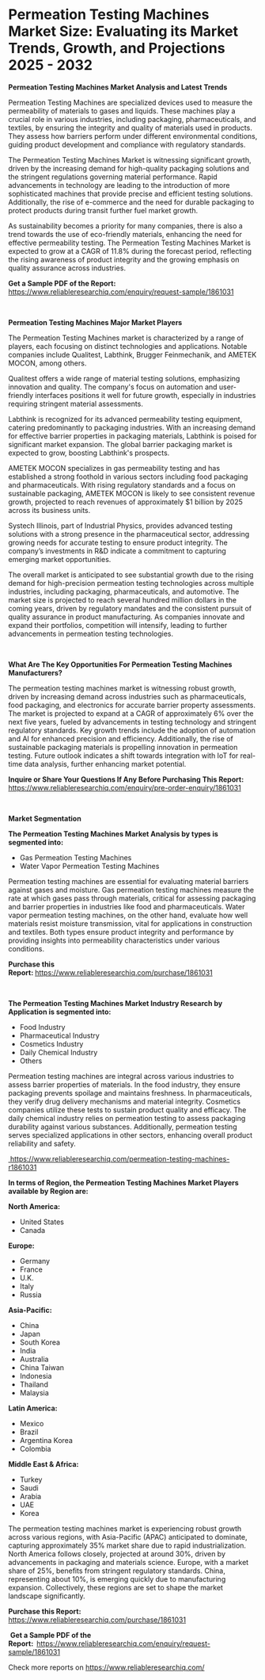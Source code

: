 <p><h1>Permeation Testing Machines Market Size: Evaluating its Market Trends, Growth, and Projections 2025 - 2032</h1></p><p><strong>Permeation Testing Machines Market Analysis and Latest Trends</strong></p>
<p><p>Permeation Testing Machines are specialized devices used to measure the permeability of materials to gases and liquids. These machines play a crucial role in various industries, including packaging, pharmaceuticals, and textiles, by ensuring the integrity and quality of materials used in products. They assess how barriers perform under different environmental conditions, guiding product development and compliance with regulatory standards.</p><p>The Permeation Testing Machines Market is witnessing significant growth, driven by the increasing demand for high-quality packaging solutions and the stringent regulations governing material performance. Rapid advancements in technology are leading to the introduction of more sophisticated machines that provide precise and efficient testing solutions. Additionally, the rise of e-commerce and the need for durable packaging to protect products during transit further fuel market growth.</p><p>As sustainability becomes a priority for many companies, there is also a trend towards the use of eco-friendly materials, enhancing the need for effective permeability testing. The Permeation Testing Machines Market is expected to grow at a CAGR of 11.8% during the forecast period, reflecting the rising awareness of product integrity and the growing emphasis on quality assurance across industries.</p></p>
<p><strong>Get a Sample PDF of the Report:&nbsp;</strong> <a href="https://www.reliableresearchiq.com/enquiry/request-sample/1861031?utm_campaign=2268&utm_medium=2&utm_source=Github&utm_content=ia&utm_term=28022025&utm_id=permeation-testing-machines">https://www.reliableresearchiq.com/enquiry/request-sample/1861031</a></p>
<p>&nbsp;</p>
<p><strong>Permeation Testing Machines Major Market Players</strong></p>
<p><p>The Permeation Testing Machines market is characterized by a range of players, each focusing on distinct technologies and applications. Notable companies include Qualitest, Labthink, Brugger Feinmechanik, and AMETEK MOCON, among others.</p><p>Qualitest offers a wide range of material testing solutions, emphasizing innovation and quality. The company's focus on automation and user-friendly interfaces positions it well for future growth, especially in industries requiring stringent material assessments.</p><p>Labthink is recognized for its advanced permeability testing equipment, catering predominantly to packaging industries. With an increasing demand for effective barrier properties in packaging materials, Labthink is poised for significant market expansion. The global barrier packaging market is expected to grow, boosting Labthink's prospects.</p><p>AMETEK MOCON specializes in gas permeability testing and has established a strong foothold in various sectors including food packaging and pharmaceuticals. With rising regulatory standards and a focus on sustainable packaging, AMETEK MOCON is likely to see consistent revenue growth, projected to reach revenues of approximately $1 billion by 2025 across its business units.</p><p>Systech Illinois, part of Industrial Physics, provides advanced testing solutions with a strong presence in the pharmaceutical sector, addressing growing needs for accurate testing to ensure product integrity. The company’s investments in R&D indicate a commitment to capturing emerging market opportunities.</p><p>The overall market is anticipated to see substantial growth due to the rising demand for high-precision permeation testing technologies across multiple industries, including packaging, pharmaceuticals, and automotive. The market size is projected to reach several hundred million dollars in the coming years, driven by regulatory mandates and the consistent pursuit of quality assurance in product manufacturing. As companies innovate and expand their portfolios, competition will intensify, leading to further advancements in permeation testing technologies.</p></p>
<p>&nbsp;</p>
<p><strong>What Are The Key Opportunities For Permeation Testing Machines Manufacturers?</strong></p>
<p><p>The permeation testing machines market is witnessing robust growth, driven by increasing demand across industries such as pharmaceuticals, food packaging, and electronics for accurate barrier property assessments. The market is projected to expand at a CAGR of approximately 6% over the next five years, fueled by advancements in testing technology and stringent regulatory standards. Key growth trends include the adoption of automation and AI for enhanced precision and efficiency. Additionally, the rise of sustainable packaging materials is propelling innovation in permeation testing. Future outlook indicates a shift towards integration with IoT for real-time data analysis, further enhancing market potential.</p></p>
<p><strong>Inquire or Share Your Questions If Any Before Purchasing This Report:</strong> <a href="https://www.reliableresearchiq.com/enquiry/pre-order-enquiry/1861031?utm_campaign=2268&utm_medium=2&utm_source=Github&utm_content=ia&utm_term=28022025&utm_id=permeation-testing-machines">https://www.reliableresearchiq.com/enquiry/pre-order-enquiry/1861031</a></p>
<p>&nbsp;</p>
<p><strong>Market Segmentation</strong></p>
<p><strong>The Permeation Testing Machines Market Analysis by types is segmented into:</strong></p>
<p><ul><li>Gas Permeation Testing Machines</li><li>Water Vapor Permeation Testing Machines</li></ul></p>
<p><p>Permeation testing machines are essential for evaluating material barriers against gases and moisture. Gas permeation testing machines measure the rate at which gases pass through materials, critical for assessing packaging and barrier properties in industries like food and pharmaceuticals. Water vapor permeation testing machines, on the other hand, evaluate how well materials resist moisture transmission, vital for applications in construction and textiles. Both types ensure product integrity and performance by providing insights into permeability characteristics under various conditions.</p></p>
<p><strong>Purchase this Report:&nbsp;</strong><a href="https://www.reliableresearchiq.com/purchase/1861031?utm_campaign=2268&utm_medium=2&utm_source=Github&utm_content=ia&utm_term=28022025&utm_id=permeation-testing-machines">https://www.reliableresearchiq.com/purchase/1861031</a></p>
<p>&nbsp;</p>
<p><strong>The Permeation Testing Machines Market Industry Research by Application is segmented into:</strong></p>
<p><ul><li>Food Industry</li><li>Pharmaceutical Industry</li><li>Cosmetics Industry</li><li>Daily Chemical Industry</li><li>Others</li></ul></p>
<p><p>Permeation testing machines are integral across various industries to assess barrier properties of materials. In the food industry, they ensure packaging prevents spoilage and maintains freshness. In pharmaceuticals, they verify drug delivery mechanisms and material integrity. Cosmetics companies utilize these tests to sustain product quality and efficacy. The daily chemical industry relies on permeation testing to assess packaging durability against various substances. Additionally, permeation testing serves specialized applications in other sectors, enhancing overall product reliability and safety.</p></p>
<p><a href="https://www.reliableresearchiq.com/permeation-testing-machines-r1861031?utm_campaign=2268&utm_medium=2&utm_source=Github&utm_content=ia&utm_term=28022025&utm_id=permeation-testing-machines">&nbsp;https://www.reliableresearchiq.com/permeation-testing-machines-r1861031</a></p>
<p><strong>In terms of Region, the Permeation Testing Machines Market Players available by Region are:</strong></p>
<p>
    <p> <strong> North America: </strong>
        <ul>
            <li>United States</li>
            <li>Canada</li>
        </ul>
        </p> 
    <p> <strong> Europe: </strong>
        <ul>
            <li>Germany</li>
            <li>France</li>
            <li>U.K.</li>
            <li>Italy</li>
            <li>Russia</li>
        </ul>
        </p> 
    <p> <strong> Asia-Pacific: </strong>
        <ul>
            <li>China</li>
            <li>Japan</li>
            <li>South Korea</li>
            <li>India</li>
            <li>Australia</li>
            <li>China Taiwan</li>
            <li>Indonesia</li>
            <li>Thailand</li>
            <li>Malaysia</li>
        </ul>
        </p> 
    <p> <strong> Latin America: </strong>
        <ul>
            <li>Mexico</li>
            <li>Brazil</li>
            <li>Argentina Korea</li>
            <li>Colombia</li>
        </ul>
        </p> 
    <p> <strong> Middle East & Africa: </strong>
        <ul>
            <li>Turkey</li>
            <li>Saudi</li>
            <li>Arabia</li>
            <li>UAE</li>
            <li>Korea</li>
        </ul>
    </p>
    </p>
<p><p>The permeation testing machines market is experiencing robust growth across various regions, with Asia-Pacific (APAC) anticipated to dominate, capturing approximately 35% market share due to rapid industrialization. North America follows closely, projected at around 30%, driven by advancements in packaging and materials science. Europe, with a market share of 25%, benefits from stringent regulatory standards. China, representing about 10%, is emerging quickly due to manufacturing expansion. Collectively, these regions are set to shape the market landscape significantly.</p></p>
<p><strong>Purchase this Report: </strong><a href="https://www.reliableresearchiq.com/purchase/1861031?utm_campaign=2268&utm_medium=2&utm_source=Github&utm_content=ia&utm_term=28022025&utm_id=permeation-testing-machines">https://www.reliableresearchiq.com/purchase/1861031</a></p>
<p>&nbsp;<strong>Get a Sample PDF of the Report:&nbsp;&nbsp;</strong><a href="https://www.reliableresearchiq.com/enquiry/request-sample/1861031?utm_campaign=2268&utm_medium=2&utm_source=Github&utm_content=ia&utm_term=28022025&utm_id=permeation-testing-machines">https://www.reliableresearchiq.com/enquiry/request-sample/1861031</a></p>
<p><strong></strong></p>
<p>Check more reports on <a href="https://www.reliableresearchiq.com/?utm_campaign=2268&utm_medium=2&utm_source=Github&utm_content=ia&utm_term=28022025&utm_id=permeation-testing-machines">https://www.reliableresearchiq.com/</a></p>